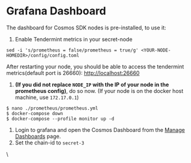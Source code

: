 # Grafana Dashboard

The dashboard for Cosmos SDK nodes is pre-installed, to use it:

1. Enable Tendermint metrics in your secret-node

```
sed -i 's/prometheus = false/prometheus = true/g' <YOUR-NODE-HOMEDIR>/config/config.toml
```

After restarting your node, you should be able to access the tendermint metrics(default port is 26660): [http://localhost:26660](http://localhost:26660/)

1. **(If you did not replace `NODE_IP` with the IP of your node in the prometheus config)**, do so now. (If your node is on the docker host machine, use `172.17.0.1`)

```
$ nano ./prometheus/prometheus.yml
$ docker-compose down
$ docker-compose --profile monitor up -d
```

1. Login to grafana and open the Cosmos Dashboard from the [Manage Dashboards](http://localhost:3000/dashboards) page.
2. Set the chain-id to `secret-3`

\
